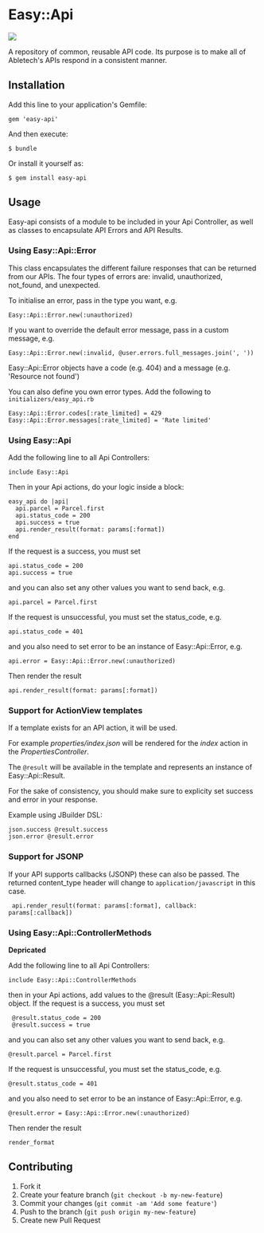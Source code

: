 # Easy::Api

[<img src="https://travis-ci.org/AbleTech/easy-api.png" />](https://travis-ci.org/AbleTech/easy-api)

A repository of common, reusable API code. Its purpose is to make all of Abletech's APIs respond in a consistent manner.

## Installation

Add this line to your application's Gemfile:

    gem 'easy-api'

And then execute:

    $ bundle

Or install it yourself as:

    $ gem install easy-api

## Usage

Easy-api consists of a module to be included in your Api Controller, as well as classes to encapsulate API Errors and API Results.

### Using Easy::Api::Error

This class encapsulates the different failure responses that can be returned from our APIs. The four types of errors are: invalid, unauthorized, not_found, and unexpected.

To initialise an error, pass in the type you want, e.g.

    Easy::Api::Error.new(:unauthorized)

If you want to override the default error message, pass in a custom message, e.g.

    Easy::Api::Error.new(:invalid, @user.errors.full_messages.join(', '))

Easy::Api::Error objects have a code (e.g. 404) and a message (e.g. 'Resource not found')

You can also define you own error types. Add the following to `initializers/easy_api.rb`

    Easy::Api::Error.codes[:rate_limited] = 429
    Easy::Api::Error.messages[:rate_limited] = 'Rate limited'

### Using Easy::Api

Add the following line to all Api Controllers:

    include Easy::Api

Then in your Api actions, do your logic inside a block:

    easy_api do |api|
      api.parcel = Parcel.first
      api.status_code = 200
      api.success = true
      api.render_result(format: params[:format])
    end

If the request is a success, you must set

    api.status_code = 200
    api.success = true

and you can also set any other values you want to send back, e.g.

    api.parcel = Parcel.first

If the request is unsuccessful, you must set the status_code, e.g.

    api.status_code = 401

and you also need to set error to be an instance of Easy::Api::Error, e.g.

    api.error = Easy::Api::Error.new(:unauthorized)

Then render the result

    api.render_result(format: params[:format])

### Support for ActionView templates

If a template exists for an API action, it will be used.

For example *properties/index.json* will be rendered for the *index* action in the *PropertiesController*.

The `@result` will be available in the template and represents an instance of Easy::Api::Result.

For the sake of consistency, you should make sure to explicity set success and error in your response.

Example using JBuilder DSL:

    json.success @result.success
    json.error @result.error

### Support for JSONP

If your API supports callbacks (JSONP) these can also be passed. The returned content_type header will change to `application/javascript` in this case.

     api.render_result(format: params[:format], callback: params[:callback])

### Using Easy::Api::ControllerMethods

**Depricated**

Add the following line to all Api Controllers:

    include Easy::Api::ControllerMethods

then in your Api actions, add values to the @result (Easy::Api::Result) object.
If the request is a success, you must set

     @result.status_code = 200
     @result.success = true

and you can also set any other values you want to send back, e.g.

    @result.parcel = Parcel.first

If the request is unsuccessful, you must set the status_code, e.g.

    @result.status_code = 401

and you also need to set error to be an instance of Easy::Api::Error, e.g.

    @result.error = Easy::Api::Error.new(:unauthorized)

Then render the result

    render_format

## Contributing

1. Fork it
2. Create your feature branch (`git checkout -b my-new-feature`)
3. Commit your changes (`git commit -am 'Add some feature'`)
4. Push to the branch (`git push origin my-new-feature`)
5. Create new Pull Request
